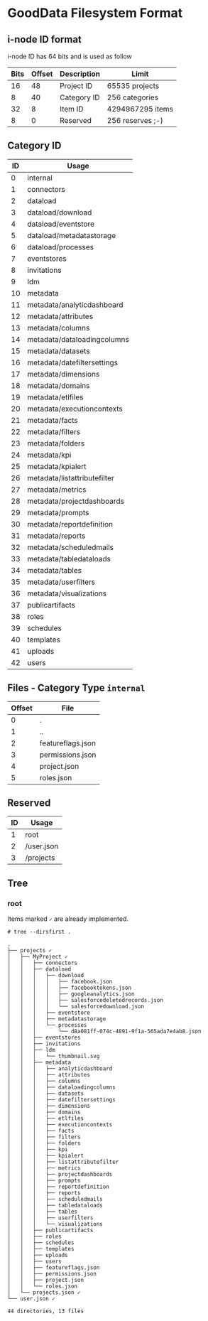 # GoodData Filesystem Format

## i-node ID format

i-node ID has 64 bits and is used as follow

| Bits | Offset | Description  | Limit            |
|------|--------|--------------|------------------|
| 16   | 48     | Project ID   | 65535 projects   |
| 8    | 40     | Category ID  | 256 categories   |
| 32   | 8      | Item ID      | 4294967295 items |
| 8    | 0      | Reserved     | 256 reserves ;-) |

## Category ID

| ID  | Usage                        |
|-----|------------------------------|
| 0   | internal                     |
| 1   | connectors                   |
| 2   | dataload                     |
| 3   | dataload/download            |
| 4   | dataload/eventstore          |
| 5   | dataload/metadatastorage     |
| 6   | dataload/processes           |
| 7   | eventstores                  |
| 8   | invitations                  |
| 9   | ldm                          |
| 10  | metadata                     |
| 11  | metadata/analyticdashboard   |
| 12  | metadata/attributes          |
| 13  | metadata/columns             |
| 14  | metadata/dataloadingcolumns  |
| 15  | metadata/datasets            |
| 16  | metadata/datefiltersettings  |
| 17  | metadata/dimensions          |
| 18  | metadata/domains             |
| 19  | metadata/etlfiles            |
| 20  | metadata/executioncontexts   |
| 21  | metadata/facts               |
| 22  | metadata/filters             |
| 23  | metadata/folders             |
| 24  | metadata/kpi                 |
| 25  | metadata/kpialert            |
| 26  | metadata/listattributefilter |
| 27  | metadata/metrics             |
| 28  | metadata/projectdashboards   |
| 29  | metadata/prompts             |
| 30  | metadata/reportdefinition    |
| 31  | metadata/reports             |
| 32  | metadata/scheduledmails      |
| 33  | metadata/tabledataloads      |
| 34  | metadata/tables              |
| 35  | metadata/userfilters         |
| 36  | metadata/visualizations      |
| 37  | publicartifacts              |
| 38  | roles                        |
| 39  | schedules                    |
| 40  | templates                    |
| 41  | uploads                      |
| 42  | users                        |

## Files - Category Type `internal`

| Offset | File              |
|--------|-------------------|
| 0      | .                 |
| 1      | ..                |
| 2      | featureflags.json |
| 3      | permissions.json  |
| 4      | project.json      |
| 5      | roles.json        |

## Reserved

| ID |  Usage     |
|----|------------|
| 1  | root       |
| 2  | /user.json |
| 3  | /projects  |

## Tree

### root

Items marked `✓` are already implemented.

```
# tree --dirsfirst .

.
├── projects ✓
│   ├── MyProject ✓
│   │   ├── connectors
│   │   ├── dataload
│   │   │   ├── download
│   │   │   │   ├── facebook.json
│   │   │   │   ├── facebooktokens.json
│   │   │   │   ├── googleanalytics.json
│   │   │   │   ├── salesforcedeletedrecords.json
│   │   │   │   └── salesforcedownload.json
│   │   │   ├── eventstore
│   │   │   ├── metadatastorage
│   │   │   └── processes
│   │   │       └── d8a081ff-074c-4891-9f1a-565ada7e4ab8.json
│   │   ├── eventstores
│   │   ├── invitations
│   │   ├── ldm
│   │   │   └── thumbnail.svg
│   │   ├── metadata
│   │   │   ├── analyticdashboard
│   │   │   ├── attributes
│   │   │   ├── columns
│   │   │   ├── dataloadingcolumns
│   │   │   ├── datasets
│   │   │   ├── datefiltersettings
│   │   │   ├── dimensions
│   │   │   ├── domains
│   │   │   ├── etlfiles
│   │   │   ├── executioncontexts
│   │   │   ├── facts
│   │   │   ├── filters
│   │   │   ├── folders
│   │   │   ├── kpi
│   │   │   ├── kpialert
│   │   │   ├── listattributefilter
│   │   │   ├── metrics
│   │   │   ├── projectdashboards
│   │   │   ├── prompts
│   │   │   ├── reportdefinition
│   │   │   ├── reports
│   │   │   ├── scheduledmails
│   │   │   ├── tabledataloads
│   │   │   ├── tables
│   │   │   ├── userfilters
│   │   │   └── visualizations
│   │   ├── publicartifacts
│   │   ├── roles
│   │   ├── schedules
│   │   ├── templates
│   │   ├── uploads
│   │   ├── users
│   │   ├── featureflags.json
│   │   ├── permissions.json
│   │   ├── project.json
│   │   └── roles.json
│   └── projects.json ✓
└── user.json ✓

44 directories, 13 files

```
